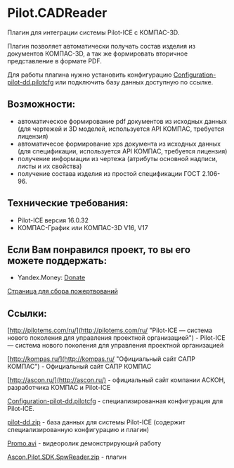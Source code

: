 # Pilot.CADReader

Плагин для интеграции системы Pilot-ICE с КОМПАС-3D.

Плагин позволяет автоматически получать состав изделия из документов КОМПАС-3D, а так же формировать вторичное представление в формате PDF.

Для работы плагина нужно установить конфигурацию [Configuration-pilot-dd.pilotcfg](https://www.dropbox.com/s/6ed7shh4phem4cv/Configuration-pilot-dd.pilotcfg?dl=0) или подключить базу данных доступную по ссылке.

## Возможности:

- автоматическое формирование pdf документов из исходных данных (для чертежей и 3D моделей, используется API КОМПАС, требуется лицензия)
- автоматичесое формирование xps документа из исходных данных (для спецификации, используется API КОМПАС, требуется лицензия)
- получение информации из чертежа (атрибуты основной надписи, листы и их свойства)
- получение состава изделия из простой спецификации ГОСТ 2.106-96.

## Технические требования:

- Pilot-ICE версия 16.0.32
- КОМПАС-График или КОМПАС-3D V16, V17

## Если Вам понравился проект, то вы его можете поддержать:

- Yandex.Money: [Donate](https://money.yandex.ru/to/410015409987387)

[Страница для сбора пожертвований](http://yasobe.ru/na/pilotkompas "http://yasobe.ru/na/pilotkompas - Страница для сбора пожертвований") 


## Ссылки:

[http://pilotems.com/ru/](http://pilotems.com/ru/ "Pilot-ICE — система нового поколения для управления проектной организацией") - Pilot-ICE — система нового поколения для управления проектной организацией

[http://kompas.ru/](http://kompas.ru/ "Официальный сайт САПР КОМПАС") - Официальный сайт САПР КОМПАС

[http://ascon.ru/](http://ascon.ru/) - официальный сайт компании АСКОН, разработчика КОМПАС и Pilot-ICE

[Configuration-pilot-dd.pilotcfg](https://www.dropbox.com/s/6ed7shh4phem4cv/Configuration-pilot-dd.pilotcfg?dl=0) -  специализированная конфигурация для Pilot-ICE.

[pilot-dd.zip](https://www.dropbox.com/s/nbob9lq8v7rwu2x/pilot-dd.zip?dl=0 "pilot-dd.zip") - база данных для системы Pilot-ICE (содержит специализированную конфигурацию и плагин)

[Promo.avi](https://www.dropbox.com/s/58crpyphmoxcl2r/Promo.avi?dl=0 "Promo.avi") - видеоролик демонстрирующий работу

[Ascon.Pilot.SDK.SpwReader.zip](https://www.dropbox.com/s/nhrl9g14fe5wbw1/Ascon.Pilot.SDK.SpwReader.zip?dl=0) - плагин

